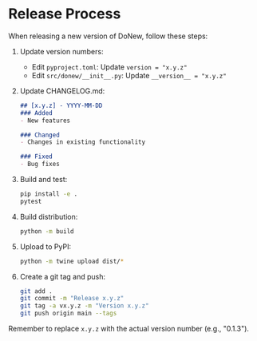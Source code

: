 # Release Process

When releasing a new version of DoNew, follow these steps:

1. Update version numbers:
   - Edit `pyproject.toml`: Update `version = "x.y.z"`
   - Edit `src/donew/__init__.py`: Update `__version__ = "x.y.z"`

2. Update CHANGELOG.md:
   ```markdown
   ## [x.y.z] - YYYY-MM-DD
   ### Added
   - New features
   
   ### Changed
   - Changes in existing functionality
   
   ### Fixed
   - Bug fixes
   ```

3. Build and test:
   ```bash
   pip install -e .
   pytest
   ```

4. Build distribution:
   ```bash
   python -m build
   ```

5. Upload to PyPI:
   ```bash
   python -m twine upload dist/*
   ```

6. Create a git tag and push:
   ```bash
   git add .
   git commit -m "Release x.y.z"
   git tag -a vx.y.z -m "Version x.y.z"
   git push origin main --tags
   ```

Remember to replace `x.y.z` with the actual version number (e.g., "0.1.3"). 